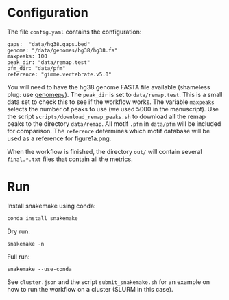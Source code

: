 # Configuration

The file `config.yaml` contains the configuration:

``` 
gaps:  "data/hg38.gaps.bed"
genome: "/data/genomes/hg38/hg38.fa"
maxpeaks: 100
peak_dir: "data/remap.test"
pfm_dir: "data/pfm"
reference: "gimme.vertebrate.v5.0"
```

You will need to have the hg38 genome FASTA file available (shameless plug: use [genomepy](https://github.com/simonvh/genomepy)).
The `peak_dir` is set to `data/remap.test`. This is a small data set to check this to see if the workflow works. The variable `maxpeaks` selects the number of peaks to use (we used 5000 in the manuscript).
Use the script `scripts/download_remap_peaks.sh` to download all the remap peaks to the directory `data/remap`.
All motif `.pfm` in `data/pfm` will be included for comparison. 
The `reference` determines which motif database will be used as a reference for figure1a.png.

When the workflow is finished, the directory `out/` will contain several
`final.*.txt` files that contain all the metrics.

# Run

Install snakemake using conda:

``` 
conda install snakemake
```

Dry run: 

```
snakemake -n
```

Full run:
``` 
snakemake --use-conda
``` 

See `cluster.json` and the script `submit_snakemake.sh` for an example on how to
run the workflow on a cluster (SLURM in this case).

